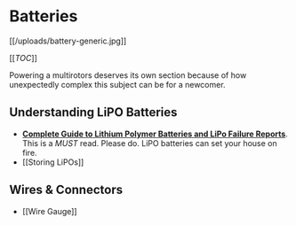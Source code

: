 # Batteries

[[/uploads/battery-generic.jpg]]

[[_TOC_]]

Powering a multirotors deserves its own section because of how unexpectedly complex this subject can be for a newcomer.

## Understanding LiPO Batteries

* **[Complete Guide to Lithium Polymer Batteries and LiPo Failure Reports](http://www.rcgroups.com/forums/showthread.php?t=209187)**. This is a *MUST* read. Please do. LiPO batteries can set your house on fire.
* [[Storing LiPOs]]

## Wires & Connectors

* [[Wire Gauge]]


